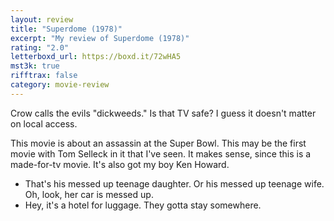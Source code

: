 ```yaml
---
layout: review
title: "Superdome (1978)"
excerpt: "My review of Superdome (1978)"
rating: "2.0"
letterboxd_url: https://boxd.it/72wHA5
mst3k: true
rifftrax: false
category: movie-review
---
```


Crow calls the evils "dickweeds." Is that TV safe? I guess it doesn't matter on local access.

This movie is about an assassin at the Super Bowl. This may be the first movie with Tom Selleck in it that I've seen. It makes sense, since this is a made-for-tv movie. It's also got my boy Ken Howard.

- That's his messed up teenage daughter. Or his messed up teenage wife. Oh, look, her car is messed up.
- Hey, it's a hotel for luggage. They gotta stay somewhere.
